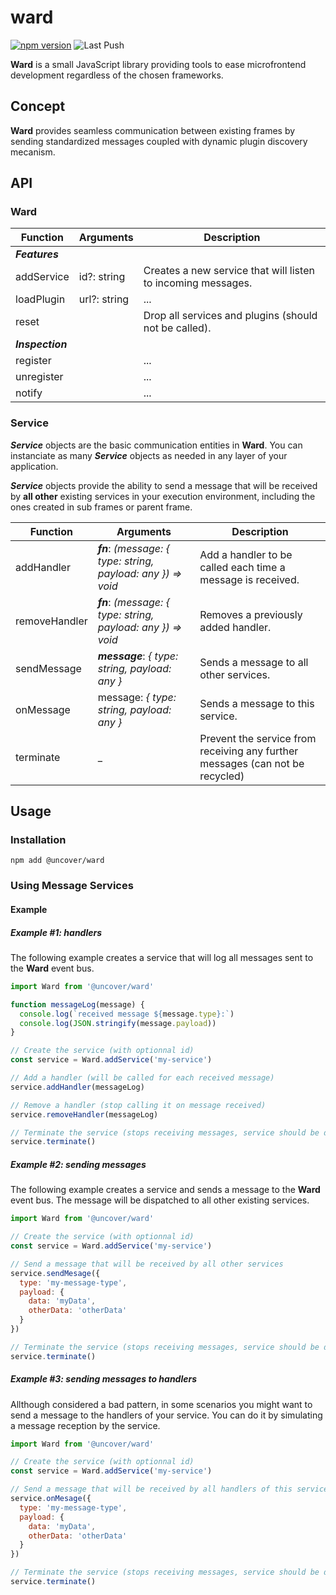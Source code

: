 # ward

[![npm version](https://badge.fury.io/js/@uncover%2Fward.svg)](https://badge.fury.io/js/@uncover%2Fward)
![Last Push](https://github.com/ash-uncover/ward/actions/workflows/publish-npm.yml/badge.svg)

**Ward** is a small JavaScript library providing tools to ease microfrontend development regardless of the chosen frameworks.


## Concept

**Ward** provides seamless communication between existing frames by sending standardized messages coupled with dynamic plugin discovery mecanism.

## API

### Ward

| Function   | Arguments    | Description |
| ---------- | ------------ | ----------- |
| ***Features*** |
| addService | id?: string | Creates a new service that will listen to incoming messages. |
| loadPlugin | url?: string | ... |
| reset      | | Drop all services and plugins (should not be called). |
| ***Inspection*** |
| register   | | ... |
| unregister | | ... |
| notify     | | ... |


### Service

***Service*** objects are the basic communication entities in **Ward**. You can instanciate as many ***Service*** objects as needed in any layer of your application.

***Service*** objects provide the ability to send a message that will be received by **all other** existing services in your execution environment, including the ones created in sub frames or parent frame.

| Function      | Arguments | Description |
| ------------- | --------- | ----------- |
| addHandler    | ***fn***: *(message: { type: string, payload: any }) => void* | Add a handler to be called each time a message is received. |
| removeHandler | ***fn***: *(message: { type: string, payload: any }) => void* | Removes a previously added handler. |
| sendMessage   | ***message***: *{ type: string, payload: any }* | Sends a message to all other services. |
| onMessage     | message: *{ type: string, payload: any }* | Sends a message to this service. |
| terminate     | _ | Prevent the service from receiving any further messages (can not be recycled) |

## Usage
### Installation

```
npm add @uncover/ward
```

### Using Message Services

#### Example

##### Example #1: handlers

The following example creates a service that will log all messages sent to the **Ward** event bus.

```js
import Ward from '@uncover/ward'

function messageLog(message) {
  console.log(`received message ${message.type}:`)
  console.log(JSON.stringify(message.payload))
}

// Create the service (with optionnal id)
const service = Ward.addService('my-service')

// Add a handler (will be called for each received message)
service.addHandler(messageLog)

// Remove a handler (stop calling it on message received)
service.removeHandler(messageLog)

// Terminate the service (stops receiving messages, service should be dropped)
service.terminate()
```

##### Example #2: sending messages

The following example creates a service and sends a message to the **Ward** event bus. The message will be dispatched to all other existing services.

```js
import Ward from '@uncover/ward'

// Create the service (with optionnal id)
const service = Ward.addService('my-service')

// Send a message that will be received by all other services
service.sendMesage({
  type: 'my-message-type',
  payload: {
    data: 'myData',
    otherData: 'otherData'
  }
})

// Terminate the service (stops receiving messages, service should be dropped)
service.terminate()
```

##### Example #3: sending messages to handlers

Allthough considered a bad pattern, in some scenarios you might want to send a message to the handlers of your service.
You can do it by simulating a message reception by the service.

```js
import Ward from '@uncover/ward'

// Create the service (with optionnal id)
const service = Ward.addService('my-service')

// Send a message that will be received by all handlers of this service
service.onMesage({
  type: 'my-message-type',
  payload: {
    data: 'myData',
    otherData: 'otherData'
  }
})

// Terminate the service (stops receiving messages, service should be dropped)
service.terminate()
```